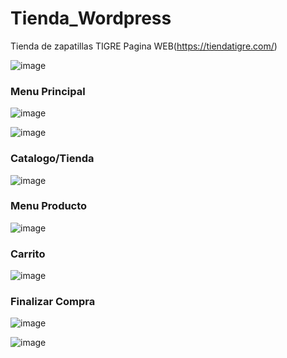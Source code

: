 # Tienda_Wordpress
 Tienda de zapatillas TIGRE 
 Pagina WEB(https://tiendatigre.com/)
 
![image](https://github.com/PauL16aL/Tienda_Wordpress/assets/125236522/154e9c36-3302-4ed9-bfef-5a016bbd312a)

### Menu Principal

![image](https://github.com/PauL16aL/Tienda_Wordpress/assets/125236522/83edde68-3e31-46f0-b2c4-94e50117bc1f)

![image](https://github.com/PauL16aL/Tienda_Wordpress/assets/125236522/b896086e-fa02-4ff8-ab18-0df7f59ad52d)

### Catalogo/Tienda

![image](https://github.com/PauL16aL/Tienda_Wordpress/assets/125236522/3d957817-8005-41b0-a686-c17fc7b7adc7)

### Menu Producto

![image](https://github.com/PauL16aL/Tienda_Wordpress/assets/125236522/60ca95a6-25b2-42c0-a717-99471ae80b2b)

### Carrito

![image](https://github.com/PauL16aL/Tienda_Wordpress/assets/125236522/10e69a58-a6a1-4eee-aae0-e2885f716a62)

### Finalizar Compra

![image](https://github.com/PauL16aL/Tienda_Wordpress/assets/125236522/8af2ed7b-9c1c-414d-88ba-09219be12851)

![image](https://github.com/PauL16aL/Tienda_Wordpress/assets/125236522/b2ad0368-e869-48aa-b342-dccff56650da)





